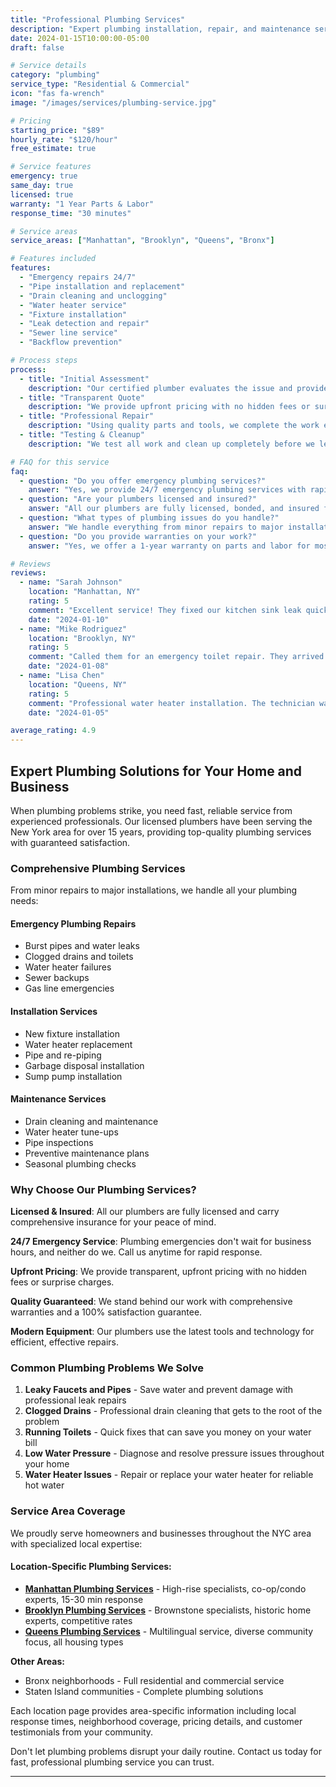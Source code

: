 ```yaml
---
title: "Professional Plumbing Services"
description: "Expert plumbing installation, repair, and maintenance services for residential and commercial properties."
date: 2024-01-15T10:00:00-05:00
draft: false

# Service details
category: "plumbing"
service_type: "Residential & Commercial"
icon: "fas fa-wrench"
image: "/images/services/plumbing-service.jpg"

# Pricing
starting_price: "$89"
hourly_rate: "$120/hour"
free_estimate: true

# Service features
emergency: true
same_day: true
licensed: true
warranty: "1 Year Parts & Labor"
response_time: "30 minutes"

# Service areas
service_areas: ["Manhattan", "Brooklyn", "Queens", "Bronx"]

# Features included
features:
  - "Emergency repairs 24/7"
  - "Pipe installation and replacement"
  - "Drain cleaning and unclogging"
  - "Water heater service"
  - "Fixture installation"
  - "Leak detection and repair"
  - "Sewer line service"
  - "Backflow prevention"

# Process steps
process:
  - title: "Initial Assessment"
    description: "Our certified plumber evaluates the issue and provides a detailed diagnosis"
  - title: "Transparent Quote"
    description: "We provide upfront pricing with no hidden fees or surprises"
  - title: "Professional Repair"
    description: "Using quality parts and tools, we complete the work efficiently"
  - title: "Testing & Cleanup"
    description: "We test all work and clean up completely before we leave"

# FAQ for this service
faq:
  - question: "Do you offer emergency plumbing services?"
    answer: "Yes, we provide 24/7 emergency plumbing services with rapid response times."
  - question: "Are your plumbers licensed and insured?"
    answer: "All our plumbers are fully licensed, bonded, and insured for your protection."
  - question: "What types of plumbing issues do you handle?"
    answer: "We handle everything from minor repairs to major installations including pipes, fixtures, water heaters, and sewer lines."
  - question: "Do you provide warranties on your work?"
    answer: "Yes, we offer a 1-year warranty on parts and labor for most plumbing services."

# Reviews
reviews:
  - name: "Sarah Johnson"
    location: "Manhattan, NY"
    rating: 5
    comment: "Excellent service! They fixed our kitchen sink leak quickly and professionally. Very reasonable pricing too."
    date: "2024-01-10"
  - name: "Mike Rodriguez"
    location: "Brooklyn, NY" 
    rating: 5
    comment: "Called them for an emergency toilet repair. They arrived within 30 minutes and had it fixed in no time."
    date: "2024-01-08"
  - name: "Lisa Chen"
    location: "Queens, NY"
    rating: 5
    comment: "Professional water heater installation. The technician was knowledgeable and cleaned up perfectly."
    date: "2024-01-05"

average_rating: 4.9
---
```


## Expert Plumbing Solutions for Your Home and Business

When plumbing problems strike, you need fast, reliable service from experienced professionals. Our licensed plumbers have been serving the New York area for over 15 years, providing top-quality plumbing services with guaranteed satisfaction.

### Comprehensive Plumbing Services

From minor repairs to major installations, we handle all your plumbing needs:

#### Emergency Plumbing Repairs
- Burst pipes and water leaks
- Clogged drains and toilets
- Water heater failures
- Sewer backups
- Gas line emergencies

#### Installation Services
- New fixture installation
- Water heater replacement
- Pipe and re-piping
- Garbage disposal installation
- Sump pump installation

#### Maintenance Services
- Drain cleaning and maintenance
- Water heater tune-ups
- Pipe inspections
- Preventive maintenance plans
- Seasonal plumbing checks

### Why Choose Our Plumbing Services?

**Licensed & Insured**: All our plumbers are fully licensed and carry comprehensive insurance for your peace of mind.

**24/7 Emergency Service**: Plumbing emergencies don't wait for business hours, and neither do we. Call us anytime for rapid response.

**Upfront Pricing**: We provide transparent, upfront pricing with no hidden fees or surprise charges.

**Quality Guaranteed**: We stand behind our work with comprehensive warranties and a 100% satisfaction guarantee.

**Modern Equipment**: Our plumbers use the latest tools and technology for efficient, effective repairs.

### Common Plumbing Problems We Solve

1. **Leaky Faucets and Pipes** - Save water and prevent damage with professional leak repairs
2. **Clogged Drains** - Professional drain cleaning that gets to the root of the problem
3. **Running Toilets** - Quick fixes that can save you money on your water bill
4. **Low Water Pressure** - Diagnose and resolve pressure issues throughout your home
5. **Water Heater Issues** - Repair or replace your water heater for reliable hot water

### Service Area Coverage

We proudly serve homeowners and businesses throughout the NYC area with specialized local expertise:

#### Location-Specific Plumbing Services:
- **[Manhattan Plumbing Services](manhattan/)** - High-rise specialists, co-op/condo experts, 15-30 min response
- **[Brooklyn Plumbing Services](brooklyn/)** - Brownstone specialists, historic home experts, competitive rates  
- **[Queens Plumbing Services](queens/)** - Multilingual service, diverse community focus, all housing types

**Other Areas:**
- Bronx neighborhoods - Full residential and commercial service
- Staten Island communities - Complete plumbing solutions

Each location page provides area-specific information including local response times, neighborhood coverage, pricing details, and customer testimonials from your community.

Don't let plumbing problems disrupt your daily routine. Contact us today for fast, professional plumbing service you can trust.

---